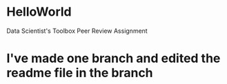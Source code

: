 # HelloWorld
Data Scientist's Toolbox Peer Review Assignment
# I've made one branch and edited the readme file in the branch

